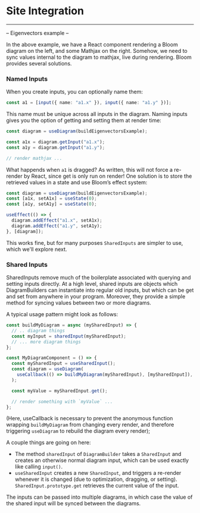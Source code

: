 # Site Integration

---

– Eigenvectors example –

In the above example, we have a React component rendering a Bloom diagram on the left, and some Mathjax on the right.
Somehow, we need to sync values internal to the diagram to mathjax, live during rendering. Bloom provides several
solutions.

### Named Inputs

When you create inputs, you can optionally name them:

```ts
const a1 = [input({ name: "a1.x" }), input({ name: "a1.y" })];
```

This name must be unique across all inputs in the diagram. Naming inputs gives you the option of getting and
setting them at render time:

```ts
const diagram = useDiagram(buildEigenvectorsExample);

const a1x = diagram.getInput("a1.x");
const a1y = diagram.getInput("a1.y");

// render mathjax ...
```

What happends when `a1` is dragged? As written, this will not force a re-render by React, since get is only run on
render! One solution is to store the retrieved values in a state and use Bloom’s effect system:

```ts
const diagram = useDiagram(buildEigenvectorsExample);
const [a1x, setA1x] = useState(0);
const [a1y, setA1y] = useState(0);

useEffect(() => {
  diagram.addEffect("a1.x", setA1x);
  diagram.addEffect("a1.y", setA1y);
}, [diagram]);
```

This works fine, but for many purposes `SharedInputs` are simpler to use, which we'll explore next.

### Shared Inputs

SharedInputs remove much of the boilerplate associated with querying and setting inputs directly.
At a high level, shared inputs are objects which DiagramBuilders can instantiate into regular old inputs,
but which can be get and set from anywhere in your program. Moreover, they provide a simple method for syncing
values between two or more diagrams.

A typical usage pattern might look as follows:

```ts
const buildMyDiagram = async (mySharedInput) => {
  // .. diagram things
  const myInput = sharedInput(mySharedInput);
  // ... more diagram things
};

const MyDiagramComponent = () => {
  const mySharedInput = useSharedInput();
  const diagram = useDiagram(
    useCallback(() => buildMyDiagram(mySharedInput), [mySharedInput]),
  );

  const myValue = mySharedInput.get();

  // render something with `myValue` ...
};
```

(Here, useCallback is necessary to prevent the anonymous function wrapping `buildMyDiagram` from changing every
render, and therefore triggering `useDiagram` to rebuild the diagram every render);

A couple things are going on here:

- The method `sharedInput` of `DiagramBuilder` takes a `SharedInput` and creates an otherwise normal diagram input, which
  can be used exactly like calling `input()`.
- `useSharedInput` creates a new `SharedInput`, and triggers a re-render whenever it is changed (due to optimization, dragging, or setting).
  `SharedInput.prototype.get` retrieves the current value of the input.

The inputs can be passed into multiple diagrams, in which case the value of the shared input will be synced
between the diagrams.
